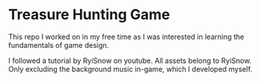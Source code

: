 # Treasure Hunting Game

This repo I worked on in my free time as I was interested in learning the fundamentals of game design.

I followed a tutorial by RyiSnow on youtube. All assets belong to RyiSnow. 
Only excluding the background music in-game, which I developed myself.
